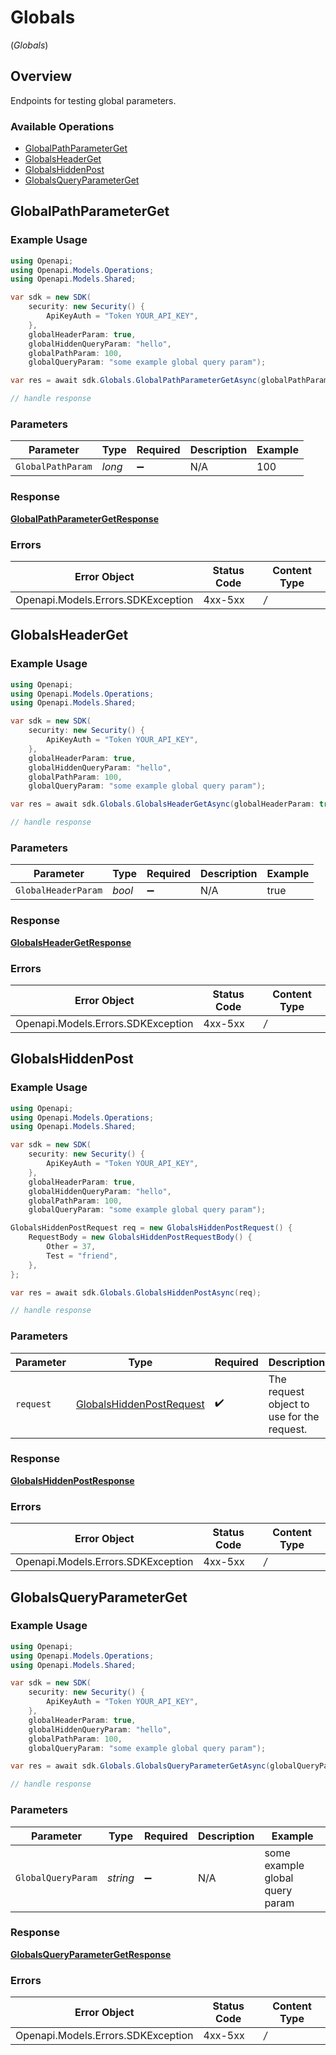 # Globals
(*Globals*)

## Overview

Endpoints for testing global parameters.

### Available Operations

* [GlobalPathParameterGet](#globalpathparameterget)
* [GlobalsHeaderGet](#globalsheaderget)
* [GlobalsHiddenPost](#globalshiddenpost)
* [GlobalsQueryParameterGet](#globalsqueryparameterget)

## GlobalPathParameterGet

### Example Usage

```csharp
using Openapi;
using Openapi.Models.Operations;
using Openapi.Models.Shared;

var sdk = new SDK(
    security: new Security() {
        ApiKeyAuth = "Token YOUR_API_KEY",
    },
    globalHeaderParam: true,
    globalHiddenQueryParam: "hello",
    globalPathParam: 100,
    globalQueryParam: "some example global query param");

var res = await sdk.Globals.GlobalPathParameterGetAsync(globalPathParam: 100);

// handle response
```

### Parameters

| Parameter          | Type               | Required           | Description        | Example            |
| ------------------ | ------------------ | ------------------ | ------------------ | ------------------ |
| `GlobalPathParam`  | *long*             | :heavy_minus_sign: | N/A                | 100                |


### Response

**[GlobalPathParameterGetResponse](../../Models/Operations/GlobalPathParameterGetResponse.md)**
### Errors

| Error Object                       | Status Code                        | Content Type                       |
| ---------------------------------- | ---------------------------------- | ---------------------------------- |
| Openapi.Models.Errors.SDKException | 4xx-5xx                            | */*                                |

## GlobalsHeaderGet

### Example Usage

```csharp
using Openapi;
using Openapi.Models.Operations;
using Openapi.Models.Shared;

var sdk = new SDK(
    security: new Security() {
        ApiKeyAuth = "Token YOUR_API_KEY",
    },
    globalHeaderParam: true,
    globalHiddenQueryParam: "hello",
    globalPathParam: 100,
    globalQueryParam: "some example global query param");

var res = await sdk.Globals.GlobalsHeaderGetAsync(globalHeaderParam: true);

// handle response
```

### Parameters

| Parameter           | Type                | Required            | Description         | Example             |
| ------------------- | ------------------- | ------------------- | ------------------- | ------------------- |
| `GlobalHeaderParam` | *bool*              | :heavy_minus_sign:  | N/A                 | true                |


### Response

**[GlobalsHeaderGetResponse](../../Models/Operations/GlobalsHeaderGetResponse.md)**
### Errors

| Error Object                       | Status Code                        | Content Type                       |
| ---------------------------------- | ---------------------------------- | ---------------------------------- |
| Openapi.Models.Errors.SDKException | 4xx-5xx                            | */*                                |

## GlobalsHiddenPost

### Example Usage

```csharp
using Openapi;
using Openapi.Models.Operations;
using Openapi.Models.Shared;

var sdk = new SDK(
    security: new Security() {
        ApiKeyAuth = "Token YOUR_API_KEY",
    },
    globalHeaderParam: true,
    globalHiddenQueryParam: "hello",
    globalPathParam: 100,
    globalQueryParam: "some example global query param");

GlobalsHiddenPostRequest req = new GlobalsHiddenPostRequest() {
    RequestBody = new GlobalsHiddenPostRequestBody() {
        Other = 37,
        Test = "friend",
    },
};

var res = await sdk.Globals.GlobalsHiddenPostAsync(req);

// handle response
```

### Parameters

| Parameter                                                                       | Type                                                                            | Required                                                                        | Description                                                                     |
| ------------------------------------------------------------------------------- | ------------------------------------------------------------------------------- | ------------------------------------------------------------------------------- | ------------------------------------------------------------------------------- |
| `request`                                                                       | [GlobalsHiddenPostRequest](../../Models/Operations/GlobalsHiddenPostRequest.md) | :heavy_check_mark:                                                              | The request object to use for the request.                                      |


### Response

**[GlobalsHiddenPostResponse](../../Models/Operations/GlobalsHiddenPostResponse.md)**
### Errors

| Error Object                       | Status Code                        | Content Type                       |
| ---------------------------------- | ---------------------------------- | ---------------------------------- |
| Openapi.Models.Errors.SDKException | 4xx-5xx                            | */*                                |

## GlobalsQueryParameterGet

### Example Usage

```csharp
using Openapi;
using Openapi.Models.Operations;
using Openapi.Models.Shared;

var sdk = new SDK(
    security: new Security() {
        ApiKeyAuth = "Token YOUR_API_KEY",
    },
    globalHeaderParam: true,
    globalHiddenQueryParam: "hello",
    globalPathParam: 100,
    globalQueryParam: "some example global query param");

var res = await sdk.Globals.GlobalsQueryParameterGetAsync(globalQueryParam: "some example global query param");

// handle response
```

### Parameters

| Parameter                       | Type                            | Required                        | Description                     | Example                         |
| ------------------------------- | ------------------------------- | ------------------------------- | ------------------------------- | ------------------------------- |
| `GlobalQueryParam`              | *string*                        | :heavy_minus_sign:              | N/A                             | some example global query param |


### Response

**[GlobalsQueryParameterGetResponse](../../Models/Operations/GlobalsQueryParameterGetResponse.md)**
### Errors

| Error Object                       | Status Code                        | Content Type                       |
| ---------------------------------- | ---------------------------------- | ---------------------------------- |
| Openapi.Models.Errors.SDKException | 4xx-5xx                            | */*                                |

